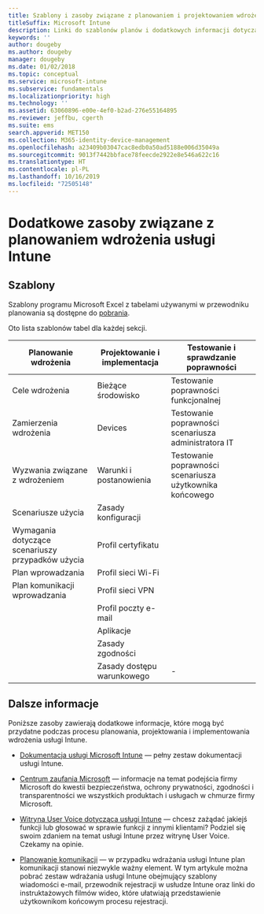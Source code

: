 ```yaml
---
title: Szablony i zasoby związane z planowaniem i projektowaniem wdrożenia usługi Intune
titleSuffix: Microsoft Intune
description: Linki do szablonów planów i dodatkowych informacji dotyczących usługi Intune, które mogą być przydatne podczas procesu planowania i implementowania wdrożenia usługi Microsoft Intune.
keywords: ''
author: dougeby
ms.author: dougeby
manager: dougeby
ms.date: 01/02/2018
ms.topic: conceptual
ms.service: microsoft-intune
ms.subservice: fundamentals
ms.localizationpriority: high
ms.technology: ''
ms.assetid: 63060896-e00e-4ef0-b2ad-276e55164895
ms.reviewer: jeffbu, cgerth
ms.suite: ems
search.appverid: MET150
ms.collection: M365-identity-device-management
ms.openlocfilehash: a23409b03047cac8edb0a50ad5188e006d35049a
ms.sourcegitcommit: 9013f7442bbface78feecde2922e8e546a622c16
ms.translationtype: HT
ms.contentlocale: pl-PL
ms.lasthandoff: 10/16/2019
ms.locfileid: "72505148"
---
```

# <a name="additional-resources-for-planning-your-intune-deployment"></a>Dodatkowe zasoby związane z planowaniem wdrożenia usługi Intune

## <a name="templates"></a>Szablony

Szablony programu Microsoft Excel z tabelami używanymi w przewodniku planowania są dostępne do [pobrania](https://gallery.technet.microsoft.com/Intune-deployment-planning-fae156c2?redir=0).

Oto lista szablonów tabel dla każdej sekcji.

|Planowanie wdrożenia  |Projektowanie i implementacja   |Testowanie i sprawdzanie poprawności |
|-----|----- |------|
| Cele wdrożenia |Bieżące środowisko|Testowanie poprawności funkcjonalnej|
| Zamierzenia wdrożenia |Devices|Testowanie poprawności scenariusza administratora IT|
| Wyzwania związane z wdrożeniem |Warunki i postanowienia|Testowanie poprawności scenariusza użytkownika końcowego|
| Scenariusze użycia |Zasady konfiguracji| |
| Wymagania dotyczące scenariuszy przypadków użycia |Profil certyfikatu| |
| Plan wprowadzania |Profil sieci Wi-Fi| |
| Plan komunikacji wprowadzania|Profil sieci VPN| |
| |  Profil poczty e-mail | |
| | Aplikacje | |
| | Zasady zgodności | |
| | Zasady dostępu warunkowego|-|

## <a name="further-reading"></a>Dalsze informacje

Poniższe zasoby zawierają dodatkowe informacje, które mogą być przydatne podczas procesu planowania, projektowania i implementowania wdrożenia usługi Intune.

- [Dokumentacja usługi Microsoft Intune](http://docs.microsoft.com/intune/) — pełny zestaw dokumentacji usługi Intune.

- [Centrum zaufania Microsoft](https://www.microsoft.com/TrustCenter) — informacje na temat podejścia firmy Microsoft do kwestii bezpieczeństwa, ochrony prywatności, zgodności i transparentności we wszystkich produktach i usługach w chmurze firmy Microsoft.

- [Witryna User Voice dotycząca usługi Intune](https://microsoftintune.uservoice.com/) — chcesz zażądać jakiejś funkcji lub głosować w sprawie funkcji z innymi klientami? Podziel się swoim zdaniem na temat usługi Intune przez witrynę User Voice. Czekamy na opinie.

- [Planowanie komunikacji](../migration-guide-communication-plan.md) — w przypadku wdrażania usługi Intune plan komunikacji stanowi niezwykle ważny element. W tym artykule można pobrać zestaw wdrażania usługi Intune obejmujący szablony wiadomości e-mail, przewodnik rejestracji w usłudze Intune oraz linki do instruktażowych filmów wideo, które ułatwiają przedstawienie użytkownikom końcowym procesu rejestracji.
